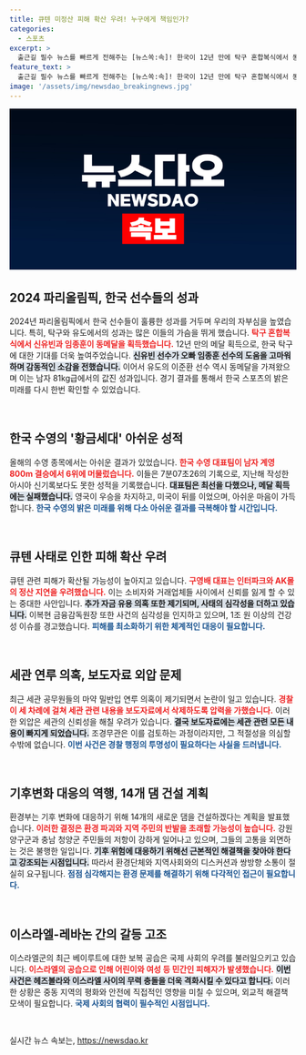```yaml
---
title: 큐텐 미정산 피해 확산 우려! 누구에게 책임인가?
categories:
  - 스포츠
excerpt: >
  출근길 필수 뉴스를 빠르게 전해주는 [뉴스쏙:속]! 한국이 12년 만에 탁구 혼합복식에서 동메달 쾌거, 그러나 수영 계영 800m는 아쉬운 6위. 큐텐의 금융 위기와 수사 외압 의혹도 놓치지 마세요!
feature_text: >
  출근길 필수 뉴스를 빠르게 전해주는 [뉴스쏙:속]! 한국이 12년 만에 탁구 혼합복식에서 동메달 쾌거, 그러나 수영 계영 800m는 아쉬운 6위. 큐텐의 금융 위기와 수사 외압 의혹도 놓치지 마세요!
image: '/assets/img/newsdao_breakingnews.jpg'
---
```


<p><img src="/assets/img/newsdao_breakingnews.jpg" alt="implanttips 속보" /></p>

<h2 data-ke-size="size26">2024 파리올림픽, 한국 선수들의 성과</h2>

<p data-ke-size="size16">2024년 파리올림픽에서 한국 선수들이 훌륭한 성과를 거두며 우리의 자부심을 높였습니다. 특히, 탁구와 유도에서의 성과는 많은 이들의 가슴을 뛰게 했습니다. <b><span style="color: #ee2323;">탁구 혼합복식에서 신유빈과 임종훈이 동메달을 획득했습니다.</span></b> 12년 만의 메달 획득으로, 한국 탁구에 대한 기대를 더욱 높여주었습니다. <b><span style="background-color: #21538527;">신유빈 선수가 오빠 임종훈 선수의 도움을 고마워하며 감동적인 소감을 전했습니다.</span></b> 이어서 유도의 이준환 선수 역시 동메달을 가져왔으며 이는 남자 81kg급에서의 값진 성과입니다. 경기 결과를 통해서 한국 스포츠의 밝은 미래를 다시 한번 확인할 수 있었습니다.</p>

<p data-ke-size="size16">&nbsp;</p>

<h2 data-ke-size="size26">한국 수영의 '황금세대' 아쉬운 성적</h2>

<p data-ke-size="size16">올해의 수영 종목에서는 아쉬운 결과가 있었습니다. <b><span style="color: #ee2323;">한국 수영 대표팀이 남자 계영 800m 결승에서 6위에 머물렀습니다.</span></b> 이들은 7분07초26의 기록으로, 지난해 작성한 아시아 신기록보다도 못한 성적을 기록했습니다. <b><span style="background-color: #21538527;">대표팀은 최선을 다했으나, 메달 획득에는 실패했습니다.</span></b> 영국이 우승을 차지하고, 미국이 뒤를 이었으며, 아쉬운 마음이 가득합니다. <b><span style="color: #1a5490;">한국 수영의 밝은 미래를 위해 다소 아쉬운 결과를 극복해야 할 시간입니다.</span></b></p>

<p data-ke-size="size16">&nbsp;</p>

<h2 data-ke-size="size26">큐텐 사태로 인한 피해 확산 우려</h2>

<p data-ke-size="size16">큐텐 관련 피해가 확산될 가능성이 높아지고 있습니다. <b><span style="color: #ee2323;">구영배 대표는 인터파크와 AK몰의 정산 지연을 우려했습니다.</span></b> 이는 소비자와 거래업체들 사이에서 신뢰를 잃게 할 수 있는 중대한 사안입니다. <b><span style="background-color: #21538527;">추가 자금 유용 의혹 또한 제기되며, 사태의 심각성을 더하고 있습니다.</span></b> 이복현 금융감독원장 또한 사건의 심각성을 인지하고 있으며, 1조 원 이상의 건강성 이슈를 경고했습니다. <b><span style="color: #1a5490;">피해를 최소화하기 위한 체계적인 대응이 필요합니다.</span></b></p>

<p data-ke-size="size16">&nbsp;</p>

<h2 data-ke-size="size26">세관 연루 의혹, 보도자료 외압 문제</h2>

<p data-ke-size="size16">최근 세관 공무원들의 마약 밀반입 연루 의혹이 제기되면서 논란이 일고 있습니다. <b><span style="color: #ee2323;">경찰이 세 차례에 걸쳐 세관 관련 내용을 보도자료에서 삭제하도록 압력을 가했습니다.</span></b> 이러한 외압은 세관의 신뢰성을 해칠 우려가 있습니다. <b><span style="background-color: #21538527;">결국 보도자료에는 세관 관련 모든 내용이 빠지게 되었습니다.</span></b> 조경무관은 이를 검토하는 과정이라지만, 그 적절성을 의심할 수밖에 없습니다. <b><span style="color: #1a5490;">이번 사건은 경찰 행정의 투명성이 필요하다는 사실을 드러냅니다.</span></b></p>

<p data-ke-size="size16">&nbsp;</p>

<h2 data-ke-size="size26">기후변화 대응의 역행, 14개 댐 건설 계획</h2>

<p data-ke-size="size16">환경부는 기후 변화에 대응하기 위해 14개의 새로운 댐을 건설하겠다는 계획을 발표했습니다. <b><span style="color: #ee2323;">이러한 결정은 환경 파괴와 지역 주민의 반발을 초래할 가능성이 높습니다.</span></b> 강원 양구군과 충남 청양군 주민들의 저항이 강하게 일어나고 있으며, 그들의 고통을 외면하는 것은 불행한 일입니다. <b><span style="background-color: #21538527;">기후 위험에 대응하기 위해선 근본적인 해결책을 찾아야 한다고 강조되는 시점입니다.</span></b> 따라서 환경단체와 지역사회와의 디스커션과 쌍방향 소통이 절실히 요구됩니다. <b><span style="color: #1a5490;">점점 심각해지는 환경 문제를 해결하기 위해 다각적인 접근이 필요합니다.</span></b></p>

<p data-ke-size="size16">&nbsp;</p>

<h2 data-ke-size="size26">이스라엘-레바논 간의 갈등 고조</h2>

<p data-ke-size="size16">이스라엘군의 최근 베이루트에 대한 보복 공습은 국제 사회의 우려를 불러일으키고 있습니다. <b><span style="color: #ee2323;">이스라엘의 공습으로 인해 어린이와 여성 등 민간인 피해자가 발생했습니다.</span></b> <b><span style="background-color: #21538527;">이번 사건은 헤즈볼라와 이스라엘 사이의 무력 충돌을 더욱 격화시킬 수 있다고 합니다.</span></b> 이러한 상황은 중동 지역의 평화와 안전에 직접적인 영향을 미칠 수 있으며, 외교적 해결책 모색이 필요합니다. <b><span style="color: #1a5490;">국제 사회의 협력이 필수적인 시점입니다.</span></b></p>

<p data-ke-size="size16">&nbsp;</p>
실시간 뉴스 속보는, <a href="https://newsdao.kr" rel="dofollow">https://newsdao.kr</a>


